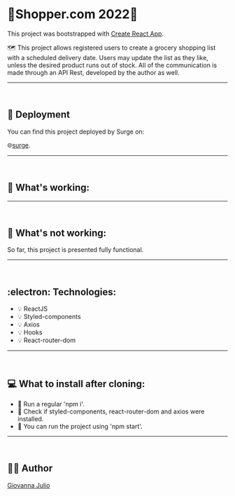 <h1><b>🛒Shopper.com 2022🛒</b></h1>

This project was bootstrapped with [Create React App](https://github.com/facebook/create-react-app).

<p>🗺️ This project allows registered users to create a grocery shopping list with a scheduled delivery date. Users may update the list as they like, unless the desired product runs out of stock. All of the communication is made through an API Rest, developed by the author as well. </p>
<hr>
<br/>

<h2>🚀 Deployment</h2>
<p>You can find this project deployed by Surge on:<p>🌐<a href="link surge">surge</a>.
<hr>
<br/>

<h2>🔆 What's working:</h2>
<p></p>
<hr>
<br/>

<h2>🔅 What's not working:</h2>
<p>So far, this project is presented fully functional.</p>
<hr>
<br/>

<h2>:electron: Technologies:</h2>
<ul>
    <li>💡 ReactJS</li>
    <li>💡 Styled-components</li>
    <li>💡 Axios</li>
    <li>💡 Hooks</li>
    <li>💡 React-router-dom</li>
</ul>
<hr>
<br/>

<h2>💻 What to install after cloning:</h2>
    <ul>
        <li>💽 Run a regular 'npm i'.</li>
        <li>💽 Check if styled-components, react-router-dom and axios were installed.</li>
        <li>💽 You can run the project using 'npm start'.</li>
    </ul>
<hr>
<br/>

<h2>👩‍💻 Author</h2>
<a href="https://github.com/giojulio">Giovanna Julio</a>